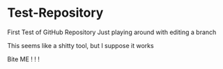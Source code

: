 # Test-Repository
First Test of GitHub Repository
Just playing around with editing a branch

This seems like a shitty tool, but I suppose it works

Bite ME ! ! ! 
